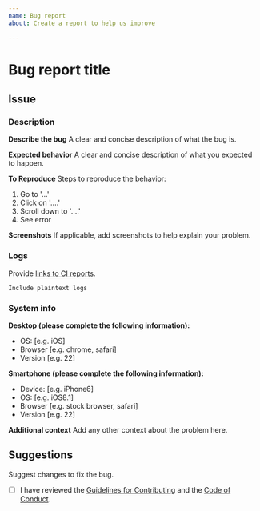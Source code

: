 ```yaml
---
name: Bug report
about: Create a report to help us improve

---
```


# Bug report title

## Issue

### Description

**Describe the bug**
A clear and concise description of what the bug is.

**Expected behavior**
A clear and concise description of what you expected to happen.

**To Reproduce**
Steps to reproduce the behavior:

1. Go to '...'
2. Click on '....'
3. Scroll down to '....'
4. See error

**Screenshots**
If applicable, add screenshots to help explain your problem.

### Logs

Provide [links to CI reports](https://travis-ci.org/).

```text
Include plaintext logs
```

### System info

**Desktop (please complete the following information):**

- OS: [e.g. iOS]
- Browser [e.g. chrome, safari]
- Version [e.g. 22]

**Smartphone (please complete the following information):**

- Device: [e.g. iPhone6]
- OS: [e.g. iOS8.1]
- Browser [e.g. stock browser, safari]
- Version [e.g. 22]

**Additional context**
Add any other context about the problem here.

## Suggestions

Suggest changes to fix the bug.

- [ ] I have reviewed the [Guidelines for Contributing](https://github.com/growwithgooglema/mbtaccess/blob/dev/CONTRIBUTING.md) and the [Code of Conduct](https://github.com/growwithgooglema/mbtaccess/blob/dev/CODE_OF_CONDUCT.md).